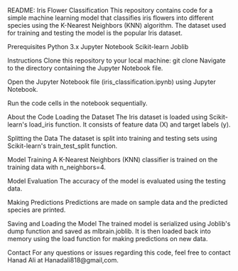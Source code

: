 README: Iris Flower Classification
This repository contains code for a simple machine learning model that classifies iris flowers into different species using the K-Nearest Neighbors (KNN) algorithm. The dataset used for training and testing the model is the popular Iris dataset.

Prerequisites
Python 3.x
Jupyter Notebook
Scikit-learn
Joblib

Instructions
Clone this repository to your local machine:
git clone <repository-url>
Navigate to the directory containing the Jupyter Notebook file.

Open the Jupyter Notebook file (iris_classification.ipynb) using Jupyter Notebook.

Run the code cells in the notebook sequentially.

About the Code
Loading the Dataset
The Iris dataset is loaded using Scikit-learn's load_iris function. It consists of feature data (X) and target labels (y).

Splitting the Data
The dataset is split into training and testing sets using Scikit-learn's train_test_split function.

Model Training
A K-Nearest Neighbors (KNN) classifier is trained on the training data with n_neighbors=4.

Model Evaluation
The accuracy of the model is evaluated using the testing data.

Making Predictions
Predictions are made on sample data and the predicted species are printed.

Saving and Loading the Model
The trained model is serialized using Joblib's dump function and saved as mlbrain.joblib. It is then loaded back into memory using the load function for making predictions on new data.

Contact
For any questions or issues regarding this code, feel free to contact Hanad Ali at Hanadali818@gmail,com.

